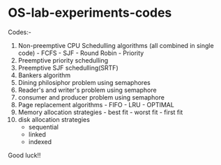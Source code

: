 # OS-lab-experiments-codes

Codes:-
1) Non-preemptive CPU Schedulling algorithms (all combined in single code)
       - FCFS
       - SJF
       - Round Robin
       - Priority
2) Preemptive priority schedulling
3) Preemptive SJF schedulling(SRTF)
4) Bankers algorithm
5) Dining philosiphor problem using semaphores
6) Reader's and writer's problem using semaphore
7) consumer and producer problem using semaphore
8) Page replacement algorithms
       - FIFO
       - LRU
       - OPTIMAL
9) Memory allocation strategies
       - best fit
       - worst fit
       - first fit
10) disk allocation strategies
       - sequential
       - linked
       - indexed

Good luck!!
